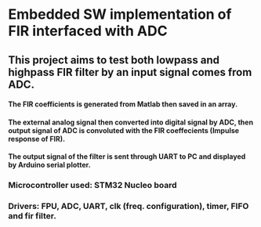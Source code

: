 # Embedded SW implementation of FIR interfaced with ADC
## This project aims to test both lowpass and highpass FIR filter by an input signal comes from ADC.
#### The FIR coefficients is generated from Matlab then saved in an array.
#### The external analog signal then converted into digital signal by ADC, then output signal of ADC is convoluted with the FIR coeffecients (Impulse response of FIR).
#### The output signal of the filter is sent through UART to PC and displayed by Arduino serial plotter.
### Microcontroller used: STM32 Nucleo board
### Drivers: FPU, ADC, UART, clk (freq. configuration), timer, FIFO and fir filter.

